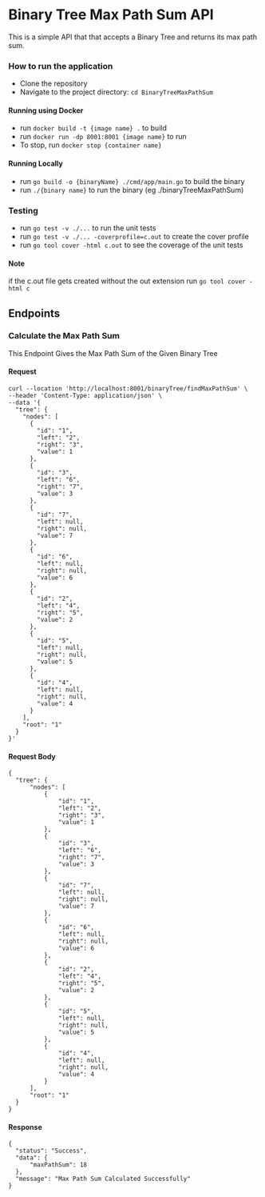 # Binary Tree Max Path Sum API

This is a simple  API that that accepts a Binary Tree
and returns its max path sum.

### How to run the application

- Clone the repository
- Navigate to the project directory: `cd BinaryTreeMaxPathSum`

#### Running using Docker

- run `docker build -t {image name} .` to build
- run `docker run -dp 8001:8001 {image name}` to run
- To stop, run `docker stop {container name}` 


#### Running Locally

- run `go build -o {binaryName} ./cmd/app/main.go` to build the binary
- run `./{binary name}` to run the binary (eg ./binaryTreeMaxPathSum)

### Testing

- run `go test -v ./...` to run the unit tests
- run `go test -v ./... -coverprofile=c.out` to create the cover profile
- run `go tool cover -html c.out` to see the
  coverage of the unit tests

#### Note
if the c.out file gets created without the out extension
run `go tool cover -html c`

## Endpoints

### Calculate the Max Path Sum

This Endpoint Gives the Max Path Sum of the Given Binary
Tree

#### Request

    curl --location 'http://localhost:8001/binaryTree/findMaxPathSum' \
    --header 'Content-Type: application/json' \
    --data '{
      "tree": {
        "nodes": [
          {
            "id": "1",
            "left": "2",
            "right": "3",
            "value": 1
          },
          {
            "id": "3",
            "left": "6",
            "right": "7",
            "value": 3
          },
          {
            "id": "7",
            "left": null,
            "right": null,
            "value": 7
          },
          {
            "id": "6",
            "left": null,
            "right": null,
            "value": 6
          },
          {
            "id": "2",
            "left": "4",
            "right": "5",
            "value": 2
          },
          {
            "id": "5",
            "left": null,
            "right": null,
            "value": 5
          },
          {
            "id": "4",
            "left": null,
            "right": null,
            "value": 4
          }
        ],
        "root": "1"
      }
    }'

#### Request Body

    {
      "tree": {
          "nodes": [
              {
                  "id": "1",
                  "left": "2",
                  "right": "3",
                  "value": 1
              },
              {
                  "id": "3",
                  "left": "6",
                  "right": "7",
                  "value": 3
              },
              {
                  "id": "7",
                  "left": null,
                  "right": null,
                  "value": 7
              },
              {
                  "id": "6",
                  "left": null,
                  "right": null,
                  "value": 6
              },
              {
                  "id": "2",
                  "left": "4",
                  "right": "5",
                  "value": 2
              },
              {
                  "id": "5",
                  "left": null,
                  "right": null,
                  "value": 5
              },
              {
                  "id": "4",
                  "left": null,
                  "right": null,
                  "value": 4
              }
          ],
          "root": "1"
      }
    }

#### Response

    {
      "status": "Success",
      "data": {
          "maxPathSum": 18
      },
      "message": "Max Path Sum Calculated Successfully"
    }



